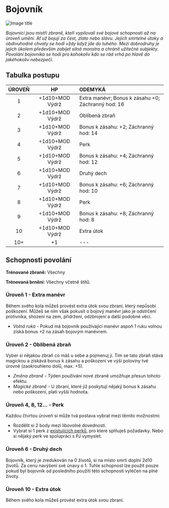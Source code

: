 # Bojovník

![Image title](/assets/NAldir/classes/fighter.webp)

*Bojovníci jsou mistři zbraně, kteří vypilovali své bojové schopnosti až na úroveň umění. Ať už bojují za čest, zlato nebo slávu. Jejich smrtelné útoky a obdivuhodné chvaty se hodí vždy když jde do tuhého. Mezi dobrodruhy je jejich úkolem především zabíjet silná monstra a chránit užitečné subjekty. Povolání bojovníka se hodí pro kohokoliv kdo se rád vrhá po hlavě do jakéhokoliv nebezpečí.*

## Tabulka postupu

| ÚROVEŇ |       HP        | ODEMYKÁ                                            |
| :----: | :-------------: | :------------------------------------------------- |
|   1    | +1d10+MOD Výdrž | Extra manévr; Bonus k zásahu +0; Záchranný hod: 16 |
|   2    | +1d10+MOD Výdrž | Oblíbená zbraň                                     |
|   3    | +1d10+MOD Výdrž | Bonus k zásahu: +2; Záchranný hod: 14              |
|   4    | +1d10+MOD Výdrž | Perk                                               |
|   5    | +1d10+MOD Výdrž | Bonus k zásahu: +4; Záchranný hod: 12              |
|   6    | +1d10+MOD Výdrž | Druhý dech                                         |
|   7    | +1d10+MOD Výdrž | Bonus k zásahu: +6; Záchranný hod: 10              |
|   8    | +1d10+MOD Výdrž | Perk                                               |
|   9    | +1d10+MOD Výdrž | Bonus k zásahu: +8; Záchranný hod: 8               |
|   10   | +1d10+MOD Výdrž | Extra útok                                         |
|  10+   |       +1        | ---                                                |

## Schopnosti povolání

**Trénované zbraně:** Všechny 

**Trénovaná brnění:** Všechny včetně štítů.

### Úroveň 1 - Extra manévr

Během svého kola můžeš provést extra útok svou zbraní, který nepůsobí poškození. Můžeš se ním však pokusit o bojový manévr jako je odstrčení protivníka, shození na zem, přidržení, odzbrojení a další podobné věci.

- *Volná ruka* - Pokud má bojovník používající manévr aspoň 1 ruku volnou získá bonus +2 na zásah bojovým manévrem.

### Úroveň 2 - Oblíbená zbraň

Vyber si nějakou zbraň co máš u sebe a pojmenuj ji. Tím se tato zbraň stává magickou a získává bonus k zásahu a poškození ve výši poloviny tvé úrovně (zaokrouhleno dolů, max. +5).  

- *Změna zbraně* - Týden používání nové zbraně umožňuje přesun tohoto efektu. 
- *Magické zbraně* - U zbraní, které již poskytují nějaký bonus k zásahu nebo poškození, platí vyšší hodnota.

### Úroveň 4, 8, 12... - Perk

Každou čtvrtou úroveň si může tvá postava vybrat mezi těmito možnostmi:

- Rozdělit si 2 body mezi libovolné dovednosti.
- Vybrat si 1 perk z [existujících perků](/Aldir%20%28Zasazení%29/perks/#perky), pro které splňuješ požadavky. Nebo si nějaký perk ve spolupráci s PJ vymyslet.

### Úroveň 6 - Druhý dech

Bojovník, který je zredukován na 0 životů, si na místo smrti doplní 2d10 životů. Za cenu navýšení své únavy o 1. Tuhle schopnost lze použít pouze pokud byl bojovník od posledního použití této schopnosti vyléčen na plné životy.

### Úroveň 10 - Extra útok

Během svého kola můžeš provést extra útok svou zbraní.
